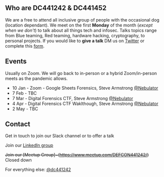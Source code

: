 ## Who are DC441242 & DC441452
We are a free to attend all inclusive group of people with the occasional dog (location dependant). We meet on the first **Monday** of the month (*except when we don't*) to talk about all things tech and infosec. Talks topics range from Blue teaming, Red teaming, hardware hacking, cryptography, to personal projects. If you would like to **give a talk** DM us on [Twitter](https://twitter.com/dc441242) or complete this [form](https://forms.gle/EaoRV8RJnvN7o9sP8).


## Events

Usually on Zoom. We will go back to in-person or a hybrid Zoom/in-person meets as the pandemic allows. 

- 10 Jan - Zoom - Google Sheets Forensics, Steve Armstrong [@Nebulator](https://twitter.com/nebulator)
- 7 Feb - TBC
- 7 Mar - Digital Forensics CTF, Steve Armstrong [@Nebulator](https://twitter.com/nebulator)
- 4 Apr - Digital Forensics CTF Waklthough, Steve Armstrong [@Nebulator](https://twitter.com/nebulator)
- 2 May -  TBC



## Contact

Get in touch to join our Slack channel or to offer a talk

Join our [LinkedIn group](https://www.linkedin.com/groups/12645197/)

~~Join our [Meetup Group]~(https://www.meetup.com/DEFCON441242/)~~ Closed down

For everything else: [@dc441242](https://twitter.com/dc441242)
